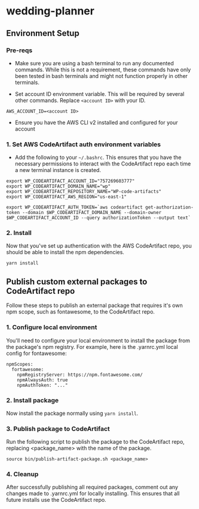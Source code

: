 # wedding-planner

## Environment Setup

### Pre-reqs

- Make sure you are using a bash terminal to run any documented commands. While this is not a requirement, these commands have only been tested in bash terminals and might not function properly in other terminals.

- Set account ID environment variable. This will be required by several other commands. Replace `<account ID>` with your ID.

```
AWS_ACCOUNT_ID=<account ID>
```

- Ensure you have the AWS CLI v2 installed and configured for your account

### 1. Set AWS CodeArtifact auth environment variables

- Add the following to your `~/.bashrc`. This ensures that you have the necessary permissions to interact with the CodeArtifact repo each time a new terminal instance is created.

```
export WP_CODEARTIFACT_ACCOUNT_ID="757269603777"
export WP_CODEARTIFACT_DOMAIN_NAME="wp"
export WP_CODEARTIFACT_REPOSITORY_NAME="WP-code-artifacts"
export WP_CODEARTIFACT_AWS_REGION="us-east-1"

export WP_CODEARTIFACT_AUTH_TOKEN=`aws codeartifact get-authorization-token --domain $WP_CODEARTIFACT_DOMAIN_NAME --domain-owner $WP_CODEARTIFACT_ACCOUNT_ID --query authorizationToken --output text`
```

### 2. Install

Now that you've set up authentication with the AWS CodeArtifact repo, you should be able to install the npm dependencies.

```
yarn install
```

## Publish custom external packages to CodeArtifact repo

Follow these steps to publish an external package that requires it's own npm scope, such as fontawesome, to the CodeArtifact repo.

### 1. Configure local environment

You'll need to configure your local environment to install the package from the package's npm registry. For example, here is the .yarnrc.yml local config for fontawesome:

```
npmScopes:
  fortawesome:
    npmRegistryServer: https://npm.fontawesome.com/
    npmAlwaysAuth: true
    npmAuthToken: "..."
```

### 2. Install package

Now install the package normally using `yarn install`.

### 3. Publish package to CodeArtifact

Run the following script to publish the package to the CodeArtifact repo, replacing <package_name> with the name of the package.

```
source bin/publish-artifact-package.sh <package_name>
```

### 4. Cleanup

After successfully publishing all required packages, comment out any changes made to .yarnrc.yml for locally installing. This ensures that all future installs use the CodeArtifact repo.
